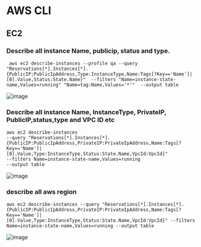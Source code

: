 # AWS CLI
## EC2
### Describe all instance Name, publicip, status and type. 

```
 aws ec2 describe-instances --profile qa --query "Reservations[*].Instances[*].{PublicIP:PublicIpAddress,Type:InstanceType,Name:Tags[?Key=='Name']|[0].Value,Status:State.Name}"  --filters "Name=instance-state-name,Values=running" "Name=tag:Name,Values='*'"  --output table
```
![image](https://github.com/gajjarashish007/aws/assets/26319607/b0077518-3273-480e-9dfc-ff7700d48845)
### Describe all instance Name, InstanceType, PrivateIP, PublicIP,status,type and VPC ID etc

```
aws ec2 describe-instances 
--query "Reservations[*].Instances[*].{PublicIP:PublicIpAddress,PrivateIP:PrivateIpAddress,Name:Tags[?Key=='Name']|[0].Value,Type:InstanceType,Status:State.Name,VpcId:VpcId}" 
--filters Name=instance-state-name,Values=running 
--output table
```
![image](https://github.com/gajjarashish007/aws/assets/26319607/cc4a9275-e80a-4b55-9306-efae6ed507cc)

### describe all aws region
```
aws ec2 describe-instances --query "Reservations[*].Instances[*].{PublicIP:PublicIpAddress,PrivateIP:PrivateIpAddress,Name:Tags[?Key=='Name']|[0].Value,Type:InstanceType,Status:State.Name,VpcId:VpcId}" --filters Name=instance-state-name,Values=running --output table
```
![image](https://github.com/gajjarashish007/aws/assets/26319607/3191ea74-ecc1-4e93-801e-20c0ab945310)

